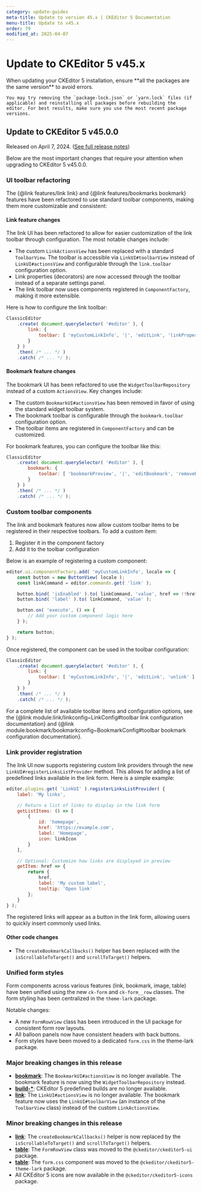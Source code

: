 ```yaml
---
category: update-guides
meta-title: Update to version 45.x | CKEditor 5 Documentation
menu-title: Update to v45.x
order: 79
modified_at: 2025-04-07
---
```


# Update to CKEditor&nbsp;5 v45.x

<info-box>
	When updating your CKEditor&nbsp;5 installation, ensure **all the packages are the same version** to avoid errors.

	You may try removing the `package-lock.json` or `yarn.lock` files (if applicable) and reinstalling all packages before rebuilding the editor. For best results, make sure you use the most recent package versions.
</info-box>

## Update to CKEditor&nbsp;5 v45.0.0

Released on April 7, 2024. ([See full release notes](https://github.com/ckeditor/ckeditor5/releases/tag/v45.0.0))

Below are the most important changes that require your attention when upgrading to CKEditor&nbsp;5 v45.0.0.

### UI toolbar refactoring

The {@link features/link link} and {@link features/bookmarks bookmark} features have been refactored to use standard toolbar components, making them more customizable and consistent:

#### Link feature changes

The link UI has been refactored to allow for easier customization of the link toolbar through configuration. The most notable changes include:

* The custom `LinkActionsView` has been replaced with a standard `ToolbarView`. The toolbar is accessible via `LinkUI#toolbarView` instead of `LinkUI#actionsView` and configurable through the `link.toolbar` configuration option.
* Link properties (decorators) are now accessed through the toolbar instead of a separate settings panel.
* The link toolbar now uses components registered in `ComponentFactory`, making it more extensible.

Here is how to configure the link toolbar:

```js
ClassicEditor
	.create( document.querySelector( '#editor' ), {
		link: {
			toolbar: [ 'myCustomLinkInfo', '|', 'editLink', 'linkProperties', 'unlink' ]
		}
	} )
	.then( /* ... */ )
	.catch( /* ... */ );
```

#### Bookmark feature changes

The bookmark UI has been refactored to use the `WidgetToolbarRepository` instead of a custom `ActionsView`. Key changes include:

* The custom `BookmarkUI#actionsView` has been removed in favor of using the standard widget toolbar system.
* The bookmark toolbar is configurable through the `bookmark.toolbar` configuration option.
* The toolbar items are registered in `ComponentFactory` and can be customized.

For bookmark features, you can configure the toolbar like this:

```js
ClassicEditor
	.create( document.querySelector( '#editor' ), {
		bookmark: {
			toolbar: [ 'bookmarkPreview', '|', 'editBookmark', 'removeBookmark' ]
		}
	} )
	.then( /* ... */ )
	.catch( /* ... */ );
```

### Custom toolbar components

The link and bookmark features now allow custom toolbar items to be registered in their respective toolbars. To add a custom item:

1. Register it in the component factory
2. Add it to the toolbar configuration

Below is an example of registering a custom component:

```js
editor.ui.componentFactory.add( 'myCustomLinkInfo', locale => {
	const button = new ButtonView( locale );
	const linkCommand = editor.commands.get( 'link' );

	button.bind( 'isEnabled' ).to( linkCommand, 'value', href => !!href );
	button.bind( 'label' ).to( linkCommand, 'value' );

	button.on( 'execute', () => {
		// Add your custom component logic here
	} );

	return button;
} );
```

Once registered, the component can be used in the toolbar configuration:

```js
ClassicEditor
	.create( document.querySelector( '#editor' ), {
		link: {
			toolbar: [ 'myCustomLinkInfo', '|', 'editLink', 'unlink' ]
		}
	} )
	.then( /* ... */ )
	.catch( /* ... */ );
```

For a complete list of available toolbar items and configuration options, see the {@link module:link/linkconfig~LinkConfig#toolbar link configuration documentation} and {@link module:bookmark/bookmarkconfig~BookmarkConfig#toolbar bookmark configuration documentation}.

### Link provider registration

The link UI now supports registering custom link providers through the new `LinkUI#registerLinksListProvider` method. This allows for adding a list of predefined links available in the link form. Here is a simple example:

```js
editor.plugins.get( 'LinkUI' ).registerLinksListProvider( {
	label: 'My links',

	// Return a list of links to display in the link form
	getListItems: () => [
		{
			id: 'homepage',
			href: 'https://example.com',
			label: 'Homepage',
			icon: linkIcon
		}
	],

	// Optional: Customize how links are displayed in preview
	getItem: href => {
		return {
			href,
			label: 'My custom label',
			tooltip: 'Open link'
		};
	}
} );
```

The registered links will appear as a button in the link form, allowing users to quickly insert commonly used links.

#### Other code changes

* The `createBookmarkCallbacks()` helper has been replaced with the `isScrollableToTarget()` and `scrollToTarget()` helpers.

### Unified form styles

Form components across various features (link, bookmark, image, table) have been unified using the new `ck-form` and `ck-form__row` classes. The form styling has been centralized in the `theme-lark` package.

Notable changes:

* A new `FormRowView` class has been introduced in the UI package for consistent form row layouts.
* All balloon panels now have consistent headers with back buttons.
* Form styles have been moved to a dedicated `form.css` in the theme-lark package.

### Major breaking changes in this release

* **[bookmark](https://www.npmjs.com/package/@ckeditor/ckeditor5-bookmark)**: The `BookmarkUI#actionsView` is no longer available. The bookmark feature is now using the `WidgetToolbarRepository` instead.
* **[build-*](https://www.npmjs.com/search?q=keywords%3Ackeditor5-build%20maintainer%3Ackeditor)**: CKEditor 5 predefined builds are no longer available.
* **[link](https://www.npmjs.com/package/@ckeditor/ckeditor5-link)**: The `LinkUI#actionsView` is no longer available. The bookmark feature now uses the `LinkUI#toolbarView` (an instance of the `ToolbarView` class) instead of the custom `LinkActionsView`.

### Minor breaking changes in this release

* **[link](https://www.npmjs.com/package/@ckeditor/ckeditor5-link)**: The `createBookmarkCallbacks()` helper is now replaced by the `isScrollableToTarget()` and `scrollToTarget()` helpers.
* **[table](https://www.npmjs.com/package/@ckeditor/ckeditor5-table)**: The `FormRowView` class was moved to the `@ckeditor/ckeditor5-ui` package.
* **[table](https://www.npmjs.com/package/@ckeditor/ckeditor5-table)**: The `form.css` component was moved to the `@ckeditor/ckeditor5-theme-lark` package.
* All CKEditor 5 icons are now available in the `@ckeditor/ckeditor5-icons` package.
